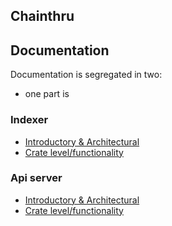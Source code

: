 ## Chainthru

## Documentation
Documentation is segregated in two:
- one part is 

### Indexer
- [Introductory & Architectural](./docs/chainthru-index.md)
- [Crate level/functionality](...)

### Api server
- [Introductory & Architectural](./docs/chainthru-api.md)
- [Crate level/functionality](...)
